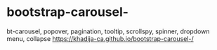 # bootstrap-carousel-
bt-carousel, popover, pagination, tooltip, scrollspy, spinner, dropdown menu, collapse 
https://khadija-ca.github.io/bootstrap-carousel-/
